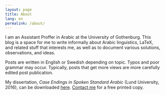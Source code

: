 ```yaml
---
layout: page
title: About
lang: en
permalink: /about/
---
```


I am an Assistant Proffer in Arabic at the University of Gothenburg. This blog is a space for me to write informally about Arabic linguistics, LaTeX, and related stuff that interests me, as well as to document various solutions, observations, and ideas.

Posts are written in English or Swedish depending on topic. Typos and poor grammar may occur. Typically, posts that get more views are more carefully edited post publication. 

My dissertation, *Case Endings in Spoken Standard Arabic* (Lund University, 2016), can be downloaded [here](https://lup.lub.lu.se/search/publication/530e5fe6-ec77-4e84-9a45-0935598e86a8). [Contact me](mailto:andreasmartenhallberg@gmail.com) for a free printed copy.
